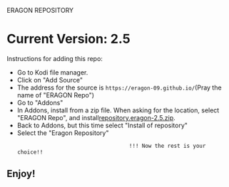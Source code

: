 ERAGON REPOSITORY
# Current Version: 2.5
Instructions for adding this repo:


<p align="left">
  <ul>
    <li>Go to Kodi file manager.</li>
    <li>Click on "Add Source"</li>
	<li>The address for the source is <code>https://eragon-09.github.io/</code>(Pray the name of "ERAGON Repo")</li>
	<li>Go to "Addons"</li>
	<li>In Addons, install from a zip file. When asking for the location, select "ERAGON Repo", and install<a href="repository.eragon-2.5.zip">repository.eragon-2.5.zip</a>.</li>
	<li>Back to Addons, but this time select "Install of repository"</li>
	<li>Select the "Eragon Repository"</li>
	
	
      
                                       !!! Now the rest is your choice!! 
  </ul>
</p>

## Enjoy!
